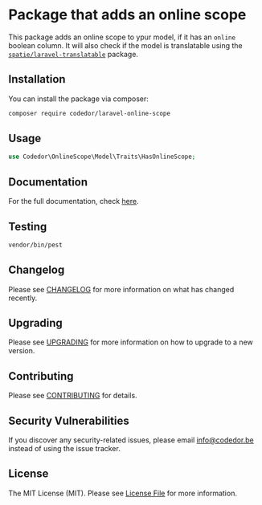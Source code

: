 # Package that adds an online scope

This package adds an online scope to ypur model, if it has an `online` boolean column.
It will also check if the model is translatable using the [`spatie/laravel-translatable`](https://github.com/spatie/laravel-translatable) package.

## Installation

You can install the package via composer:

```bash
composer require codedor/laravel-online-scope
```

## Usage

```php
use Codedor\OnlineScope\Model\Traits\HasOnlineScope;
```

## Documentation

For the full documentation, check [here](./docs/index.md).

## Testing

```bash
vendor/bin/pest
```

## Changelog

Please see [CHANGELOG](CHANGELOG.md) for more information on what has changed recently.

## Upgrading

Please see [UPGRADING](UPGRADING.md) for more information on how to upgrade to a new version.

## Contributing

Please see [CONTRIBUTING](CONTRIBUTING.md) for details.

## Security Vulnerabilities

If you discover any security-related issues, please email info@codedor.be instead of using the issue tracker.

## License

The MIT License (MIT). Please see [License File](LICENSE.md) for more information.
